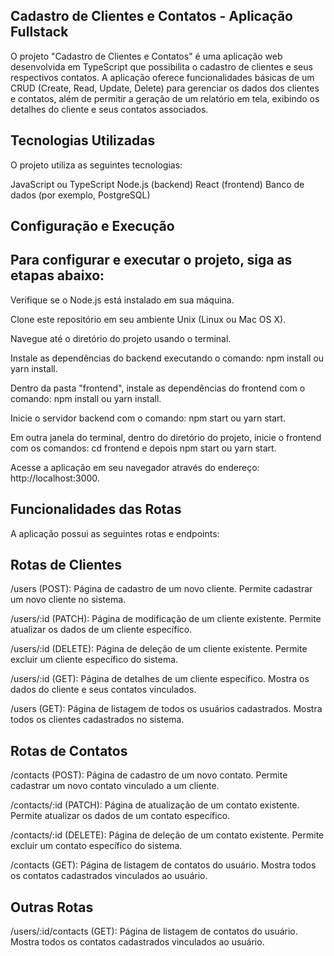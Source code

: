## Cadastro de Clientes e Contatos - Aplicação Fullstack

O projeto "Cadastro de Clientes e Contatos" é uma aplicação web desenvolvida em TypeScript que possibilita o cadastro de clientes e seus respectivos contatos. A aplicação oferece funcionalidades básicas de um CRUD (Create, Read, Update, Delete) para gerenciar os dados dos clientes e contatos, além de permitir a geração de um relatório em tela, exibindo os detalhes do cliente e seus contatos associados.

## Tecnologias Utilizadas

O projeto utiliza as seguintes tecnologias:

JavaScript ou TypeScript
Node.js (backend)
React (frontend)
Banco de dados (por exemplo, PostgreSQL)

## Configuração e Execução

## Para configurar e executar o projeto, siga as etapas abaixo:

Verifique se o Node.js está instalado em sua máquina.

Clone este repositório em seu ambiente Unix (Linux ou Mac OS X).

Navegue até o diretório do projeto usando o terminal.

Instale as dependências do backend executando o comando: npm install ou yarn install.

Dentro da pasta "frontend", instale as dependências do frontend com o comando: npm install ou yarn install.

Inicie o servidor backend com o comando: npm start ou yarn start.

Em outra janela do terminal, dentro do diretório do projeto, inicie o frontend com os comandos: cd frontend e depois npm start ou yarn start.

Acesse a aplicação em seu navegador através do endereço: http://localhost:3000.

## Funcionalidades das Rotas

A aplicação possui as seguintes rotas e endpoints:

## Rotas de Clientes

/users (POST): Página de cadastro de um novo cliente. Permite cadastrar um novo cliente no sistema.

/users/:id (PATCH): Página de modificação de um cliente existente. Permite atualizar os dados de um cliente específico.

/users/:id (DELETE): Página de deleção de um cliente existente. Permite excluir um cliente específico do sistema.

/users/:id (GET): Página de detalhes de um cliente específico. Mostra os dados do cliente e seus contatos vinculados.

/users (GET): Página de listagem de todos os usuários cadastrados. Mostra todos os clientes cadastrados no sistema.

## Rotas de Contatos

/contacts (POST): Página de cadastro de um novo contato. Permite cadastrar um novo contato vinculado a um cliente.

/contacts/:id (PATCH): Página de atualização de um contato existente. Permite atualizar os dados de um contato específico.

/contacts/:id (DELETE): Página de deleção de um contato existente. Permite excluir um contato específico do sistema.

/contacts (GET): Página de listagem de contatos do usuário. Mostra todos os contatos cadastrados vinculados ao usuário.

## Outras Rotas

/users/:id/contacts (GET): Página de listagem de contatos do usuário. Mostra todos os contatos cadastrados vinculados ao usuário.
